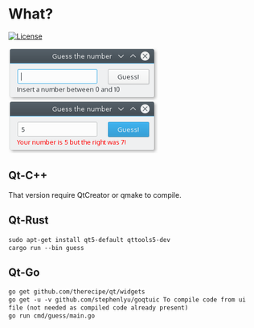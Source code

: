 # What?
[![License](https://img.shields.io/badge/License-GPL%20v3-blue.svg)](http://www.gnu.org/licenses/gpl-3.0)   

![](screenshot.png)

## Qt-C++

That version require QtCreator or qmake to compile.

## Qt-Rust

```
sudo apt-get install qt5-default qttools5-dev
cargo run --bin guess
```

## Qt-Go

```
go get github.com/therecipe/qt/widgets
go get -u -v github.com/stephenlyu/goqtuic To compile code from ui file (not needed as compiled code already present)
go run cmd/guess/main.go
```

